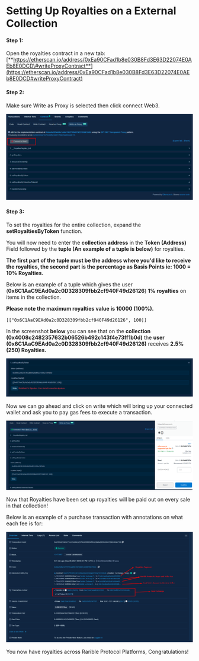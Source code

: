 # Setting Up Royalties on a External Collection

#### Step 1:

Open the royalties contract in a new tab: [**https://etherscan.io/address/0xEa90CFad1b8e030B8Fd3E63D22074E0AEb8E0DCD\#writeProxyContract**](https://etherscan.io/address/0xEa90CFad1b8e030B8Fd3E63D22074E0AEb8E0DCD#writeProxyContract)

#### Step 2:

Make sure Write as Proxy is selected then click connect Web3.

![](../.gitbook/assets/image%20%281%29.png)

#### Step 3: 

To set the royalties for the entire collection, expand the **setRoyaltiesByToken** function.  
  
You will now need to enter the **collection address** in the **Token \(Address\)** Field followed by the **tuple \(An example of a tuple is below\)** for royalties.   
  
**The first part of the tuple must be the address where you'd like to receive the royalties, the second part is the percentage as Basis Points ie: 1000 = 10% Royalties.**

Below is an example of a tuple which gives the user \(**0x6C1AaC9EAd0a2c0D328309fbb2cf940F49d26126**\) **1% royalties** on items in the collection.   
  
**Please note the maximum royalties value is 10000 \(100%\).**

```text
[["0x6C1AaC9EAd0a2c0D328309fbb2cf940F49d26126", 100]]
```

In the screenshot **below** you can see that on the **collection \(0x4008c2482357632b06526b492c143f4e73ff1b0d\)** the **user \(0x6C1AaC9EAd0a2c0D328309fbb2cf940F49d26126\)** receives **2.5% \(250\) Royalties.**

![](../.gitbook/assets/image%20%283%29.png)

Now we can go ahead and click on write which will bring up your connected wallet and ask you to pay gas fees to execute a transaction. 

![](../.gitbook/assets/image%20%284%29.png)

Now that Royalties have been set up royalties will be paid out on every sale in that collection!  
  
Below is an example of a purchase transaction with annotations on what each fee is for:

![](../.gitbook/assets/image%20%286%29.png)

You now have royalties across Rarible Protocol Platforms, Congratulations!

